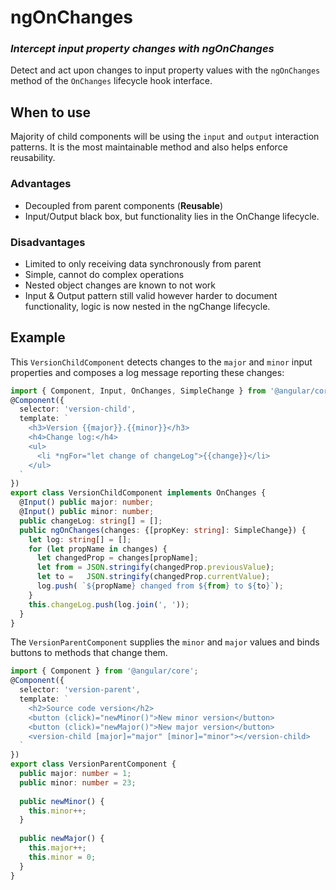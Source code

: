# ngOnChanges

### *Intercept input property changes with ngOnChanges*

Detect and act upon changes to input property values with the `ngOnChanges` method of the `OnChanges` lifecycle hook interface.

## When to use

Majority of child components will be using the `input` and `output` interaction patterns. It is the most maintainable method and also helps enforce reusability.
 
### Advantages

* Decoupled from parent components (**Reusable**)
* Input/Output black box, but functionality lies in the OnChange lifecycle.

### Disadvantages

* Limited to only receiving data synchronously from parent
* Simple, cannot do complex operations
* Nested object changes are known to not work
* Input & Output pattern still valid however harder to document functionality, logic is now nested in the ngChange lifecycle.

## Example

This `VersionChildComponent` detects changes to the `major` and `minor` input properties and composes a log message reporting these changes:

```typescript
import { Component, Input, OnChanges, SimpleChange } from '@angular/core';
@Component({
  selector: 'version-child',
  template: `
    <h3>Version {{major}}.{{minor}}</h3>
    <h4>Change log:</h4>
    <ul>
      <li *ngFor="let change of changeLog">{{change}}</li>
    </ul>
  `
})
export class VersionChildComponent implements OnChanges {
  @Input() public major: number;
  @Input() public minor: number;
  public changeLog: string[] = [];
  public ngOnChanges(changes: {[propKey: string]: SimpleChange}) {
    let log: string[] = [];
    for (let propName in changes) {
      let changedProp = changes[propName];
      let from = JSON.stringify(changedProp.previousValue);
      let to =   JSON.stringify(changedProp.currentValue);
      log.push( `${propName} changed from ${from} to ${to}`);
    }
    this.changeLog.push(log.join(', '));
  }
}
```

The `VersionParentComponent` supplies the `minor` and `major` values and binds buttons to methods that change them.

```typescript
import { Component } from '@angular/core';
@Component({
  selector: 'version-parent',
  template: `
    <h2>Source code version</h2>
    <button (click)="newMinor()">New minor version</button>
    <button (click)="newMajor()">New major version</button>
    <version-child [major]="major" [minor]="minor"></version-child>
  `
})
export class VersionParentComponent {
  public major: number = 1;
  public minor: number = 23;
  
  public newMinor() {
    this.minor++;
  }
  
  public newMajor() {
    this.major++;
    this.minor = 0;
  }
}
```
